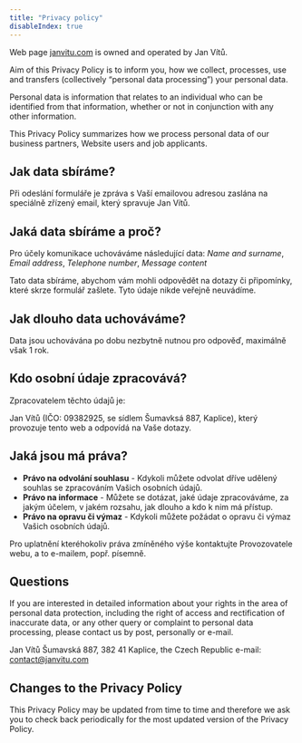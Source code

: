```yaml
---
title: "Privacy policy"
disableIndex: true
---
```


Web page [janvitu.com](https://janvitu.com) is owned and operated by Jan Vítů.

Aim of this Privacy Policy is to inform you, how we collect, processes, use and transfers (collectively “personal data processing”) your personal data.

Personal data is information that relates to an individual who can be identified from that information, whether or not in conjunction with any other information.

This Privacy Policy summarizes how we process personal data of our business partners, Website users and job applicants.

## Jak data sbíráme?

Při odeslání formuláře je zpráva s Vaší emailovou adresou zaslána na speciálně zřízený email, který spravuje Jan Vítů.

## Jaká data sbíráme a proč?

Pro účely komunikace uchováváme následující data: _Name and surname_, _Email address_, _Telephone number_, _Message content_

Tato data sbíráme, abychom vám mohli odpovědět na dotazy či připomínky, které skrze formulář zašlete. Tyto údaje nikde veřejně neuvádíme.

## Jak dlouho data uchováváme?

Data jsou uchovávána po dobu nezbytně nutnou pro odpověď, maximálně však 1 rok.

## Kdo osobní údaje zpracovává?

Zpracovatelem těchto údajů je:

Jan Vítů (IČO: 09382925, se sídlem Šumavksá 887, Kaplice), který provozuje tento web a odpovídá na Vaše dotazy.

## Jaká jsou má práva?

- **Právo na odvolání souhlasu** - Kdykoli můžete odvolat dříve udělený souhlas se zpracováním Vašich osobních údajů.
- **Právo na informace** - Můžete se dotázat, jaké údaje zpracováváme, za jakým účelem, v jakém rozsahu, jak dlouho a kdo k nim má přístup.
- **Právo na opravu či výmaz** - Kdykoli můžete požádat o opravu či výmaz Vašich osobních údajů.

Pro uplatnění kteréhokoliv práva zmíněného výše kontaktujte Provozovatele webu, a to e-mailem, popř. písemně.

## Questions

If you are interested in detailed information about your rights in the area of personal data protection, including the right of access and rectification of inaccurate data, or any other query or complaint to personal data processing, please contact us by post, personally or e-mail.

Jan Vítů
Šumavská 887, 382 41 Kaplice, the Czech Republic
e-mail: [contact@janvitu.com](mailto:contact@janvitu.com)

## Changes to the Privacy Policy

This Privacy Policy may be updated from time to time and therefore we ask you to check back periodically for the most updated version of the Privacy Policy.
